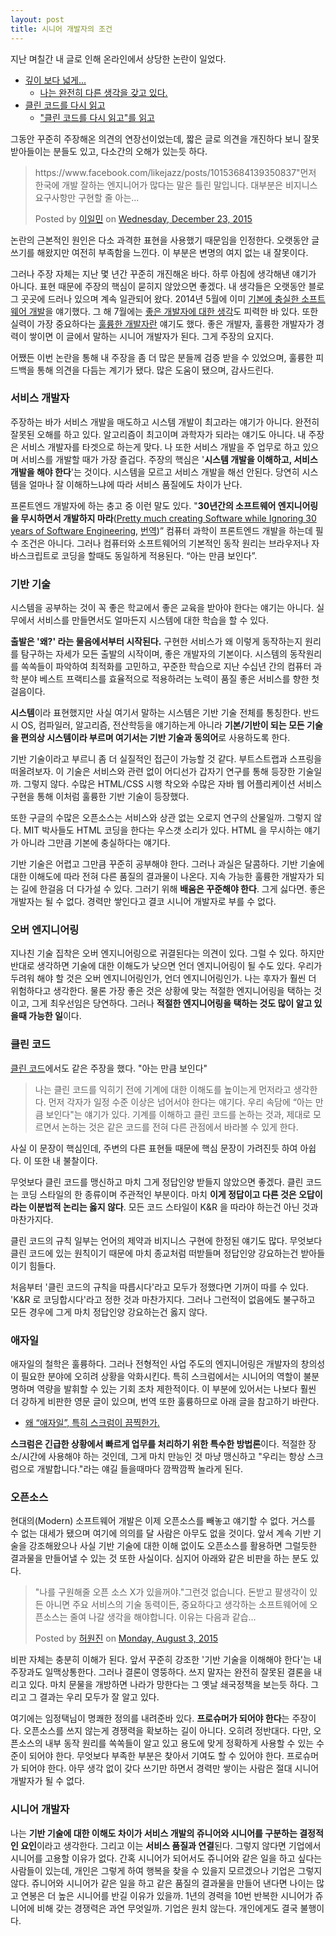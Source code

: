 ```yaml
---
layout: post
title: 시니어 개발자의 조건
---
```


지난 며칠간 내 글로 인해 온라인에서 상당한 논란이 일었다.

- [깊이 보다 넓게...](https://brunch.co.kr/@bwcho75/3)
  - [나는 완전히 다른 생각을 갖고 있다.](http://likejazz.com/post/135807593988/%EA%B9%8A%EC%9D%B4-%EB%B3%B4%EB%8B%A4-%EB%84%93%EA%B2%8C)
- [클린 코드를 다시 읽고](http://likejazz.com/post/136399435650/%ED%81%B4%EB%A6%B0-%EC%BD%94%EB%93%9C%EB%A5%BC-%EB%8B%A4%EC%8B%9C-%EC%9D%BD%EA%B3%A0)
  - ["클린 코드를 다시 읽고"를 읽고](https://brunch.co.kr/@cleancode/19)

그동안 꾸준히 주장해온 의견의 연장선이었는데, 짧은 글로 의견을 개진하다 보니 잘못 받아들이는 분들도 있고, 다소간의 오해가 있는듯 하다.

<div id="fb-root"></div><script>(function(d, s, id) {  var js, fjs = d.getElementsByTagName(s)[0];  if (d.getElementById(id)) return;  js = d.createElement(s); js.id = id;  js.src = "//connect.facebook.net/en_US/sdk.js#xfbml=1&version=v2.3";  fjs.parentNode.insertBefore(js, fjs);}(document, 'script', 'facebook-jssdk'));</script><div class="fb-post" data-href="https://www.facebook.com/tobyilee/posts/10206301557872407" data-width="500"><div class="fb-xfbml-parse-ignore"><blockquote cite="https://www.facebook.com/tobyilee/posts/10206301557872407"><p>https://www.facebook.com/likejazz/posts/10153684139350837&quot;&#xba3c;&#xc800; &#xd55c;&#xad6d;&#xc5d0; &#xac1c;&#xbc1c; &#xc798;&#xd558;&#xb294; &#xc5d4;&#xc9c0;&#xb2c8;&#xc5b4;&#xac00; &#xb9ce;&#xb2e4;&#xb294; &#xb9d0;&#xc740; &#xd2c0;&#xb9b0; &#xb9d0;&#xc785;&#xb2c8;&#xb2e4;. &#xb300;&#xbd80;&#xbd84;&#xc740; &#xbe44;&#xc9c0;&#xb2c8;&#xc2a4; &#xc694;&#xad6c;&#xc0ac;&#xd56d;&#xb9cc; &#xad6c;&#xd604;&#xd560; &#xc904; &#xc544;&#xb294;...</p>Posted by <a href="https://www.facebook.com/tobyilee">이일민</a> on&nbsp;<a href="https://www.facebook.com/tobyilee/posts/10206301557872407">Wednesday, December 23, 2015</a></blockquote></div></div>

논란의 근본적인 원인은 다소 과격한 표현을 사용했기 때문임을 인정한다. 오랫동안 글쓰기를 해왔지만 여전히 부족함을 느낀다. 이 부분은 변명의 여지 없는 내 잘못이다.

그러나 주장 자체는 지난 몇 년간 꾸준히 개진해온 바다. 하루 아침에 생각해낸 얘기가 아니다. 표현 때문에 주장의 핵심이 묻히지 않았으면 좋겠다. 내 생각들은 오랫동안 블로그 곳곳에 드러나 있으며 계속 일관되어 왔다. 2014년 5월에 이미 [기본에 충실한 소프트웨어 개발](http://likejazz.com/post/87294920640/%EA%B8%B0%EB%B3%B8%EC%97%90-%EC%B6%A9%EC%8B%A4%ED%95%9C-%EC%86%8C%ED%94%84%ED%8A%B8%EC%9B%A8%EC%96%B4-%EA%B0%9C%EB%B0%9C)을 얘기했다. 그 해 7월에는 [좋은 개발자에 대한 생각](http://likejazz.com/post/93164295865/%EC%A2%8B%EC%9D%80-%EA%B0%9C%EB%B0%9C%EC%9E%90%EC%97%90-%EB%8C%80%ED%95%9C-%EC%83%9D%EA%B0%81)도 피력한 바 있다. 또한 실력이 가장 중요하다는 [훌륭한 개발자란](http://likejazz.com/post/130723706880/%ED%9B%8C%EB%A5%AD%ED%95%9C-%EA%B0%9C%EB%B0%9C%EC%9E%90%EB%9E%80) 얘기도 했다. 좋은 개발자, 훌륭한 개발자가 경력이 쌓이면 이 글에서 말하는 시니어 개발자가 된다. 그게 주장의 요지다.

어쨌든 이번 논란을 통해 내 주장을 좀 더 많은 분들께 검증 받을 수 있었으며, 훌륭한 피드백을 통해 의견을 다듬는 계기가 됐다. 많은 도움이 됐으며, 감사드린다.

### 서비스 개발자

주장하는 바가 서비스 개발을 매도하고 시스템 개발이 최고라는 얘기가 아니다. 완전히 잘못된 오해를 하고 있다. 알고리즘이 최고이며 과학자가 되라는 얘기도 아니다. 내 주장은 서비스 개발자를 타겟으로 하는게 맞다. 나 또한 서비스 개발을 주 업무로 하고 있으며 서비스를 개발할 때가 가장 즐겁다. 주장의 핵심은 '**시스템 개발을 이해하고, 서비스 개발을 해야 한다**'는 것이다. 시스템을 모르고 서비스 개발을 해선 안된다. 당연히 시스템을 얼마나 잘 이해하느냐에 따라 서비스 품질에도 차이가 난다.

프론트엔드 개발자에 하는 충고 중 이런 말도 있다. "**30년간의 소프트웨어 엔지니어링을 무시하면서 개발하지 마라**([Pretty much creating Software while Ignoring 30 years of Software Engineering](https://jjperezaguinaga.com/2014/03/19/why-cant-we-find-front-end-developers/), [번역](https://taegon.kim/archives/4810))” 컴퓨터 과학이 프론트엔드 개발을 하는데 필수 조건은 아니다. 그러나 컴퓨터와 소프트웨어의 기본적인 동작 원리는 브라우저나 자바스크립트로 코딩을 할때도 동일하게 적용된다. “아는 만큼 보인다”.

### 기반 기술

시스템을 공부하는 것이 꼭 좋은 학교에서 좋은 교육을 받아야 한다는 얘기는 아니다. 실무에서 서비스를 만들면서도 얼마든지 시스템에 대한 학습을 할 수 있다.

**출발은 '왜?' 라는 물음에서부터 시작된다.** 구현한 서비스가 왜 이렇게 동작하는지 원리를 탐구하는 자세가 모든 출발의 시작이며, 좋은 개발자의 기본이다. 시스템의 동작원리를 쏙쏙들이 파악하여 최적화를 고민하고, 꾸준한 학습으로 지난 수십년 간의 컴퓨터 과학 분야 베스트 프랙티스를 효율적으로 적용하려는 노력이 품질 좋은 서비스를 향한 첫걸음이다.

**시스템**이라 표현했지만 사실 여기서 말하는 시스템은 기반 기술 전체를 통칭한다. 반드시 OS, 컴파일러, 알고리즘, 전산학등을 얘기하는게 아니라 **기본/기반이 되는 모든 기술을 편의상 시스템이라 부르며 여기서는 기반 기술과 동의어**로 사용하도록 한다.

기반 기술이라고 부르니 좀 더 실질적인 접근이 가능할 것 같다. 부트스트랩과 스프링을 떠올려보자. 이 기술은 서비스와 관련 없이 어디선가 갑자기 연구를 통해 등장한 기술일까. 그렇지 않다. 수많은 HTML/CSS 시행 착오와 수많은 자바 웹 어플리케이션 서비스 구현을 통해 이처럼 훌륭한 기반 기술이 등장했다.

또한 구글의 수많은 오픈소스는 서비스와 상관 없는 오로지 연구의 산물일까. 그렇지 않다. MIT 박사들도 HTML 코딩을 한다는 우스갯 소리가 있다. HTML 을 무시하는 얘기가 아니라 그만큼 기본에 충실하다는 얘기다.

기반 기술은 어렵고 그만큼 꾸준히 공부해야 한다. 그러나 과실은 달콤하다. 기반 기술에 대한 이해도에 따라 전혀 다른 품질의 결과물이 나온다. 지속 가능한 훌륭한 개발자가 되는 길에 한걸음 더 다가설 수 있다. 그러기 위해 **배움은 꾸준해야 한다**. 그게 싫다면. 좋은 개발자는 될 수 없다. 경력만 쌓인다고 결코 시니어 개발자로 부를 수 없다.

### 오버 엔지니어링

지나친 기술 집착은 오버 엔지니어링으로 귀결된다는 의견이 있다. 그럴 수 있다. 하지만 반대로 생각하면 기술에 대한 이해도가 낮으면 언더 엔지니어링이 될 수도 있다. 우리가 두려워 해야 할 것은 오버 엔지니어링인가, 언더 엔지니어링인가. 나는 후자가 훨씬 더 위험하다고 생각한다. 물론 가장 좋은 것은 상황에 맞는 적절한 엔지니어링을 택하는 것이고, 그게 최우선임은 당연하다. 그러나 **적절한 엔지니어링을 택하는 것도 많이 알고 있을때 가능한 일**이다.

### 클린 코드

[클린 코드](http://likejazz.com/post/136399435650/%ED%81%B4%EB%A6%B0-%EC%BD%94%EB%93%9C%EB%A5%BC-%EB%8B%A4%EC%8B%9C-%EC%9D%BD%EA%B3%A0)에서도 같은 주장을 했다. "아는 만큼 보인다"

> 나는 클린 코드를 익히기 전에 기계에 대한 이해도를 높이는게 먼저라고 생각한다. 먼저 각자가 일정 수준 이상은 넘어서야 한다는 얘기다. 우리 속담에 “아는 만큼 보인다"는 얘기가 있다. 기계를 이해하고 클린 코드를 논하는 것과, 제대로 모르면서 논하는 것은 같은 코드를 전혀 다른 관점에서 바라볼 수 있게 한다.

사실 이 문장이 핵심인데, 주변의 다른 표현들 때문에 핵심 문장이 가려진듯 하여 아쉽다. 이 또한 내 불찰이다.

무엇보다 클린 코드를 맹신하고 마치 그게 정답인양 받들지 않았으면 좋겠다. 클린 코드는 코딩 스타일의 한 종류이며 주관적인 부분이다. 마치 **이게 정답이고 다른 것은 오답이라는 이분법적 논리는 옳지 않다**. 모든 코드 스타일이 K&R 을 따라야 하는건 아닌 것과 마찬가지다.

클린 코드의 규칙 일부는 언어의 제약과 비지니스 구현에 한정된 얘기도 많다. 무엇보다 클린 코드에 있는 원칙이기 때문에 마치 종교처럼 떠받들며 정답인양 강요하는건 받아들이기 힘들다. 

처음부터 '클린 코드의 규칙을 따릅시다'라고 모두가 정했다면 기꺼이 따를 수 있다. 'K&R 로 코딩합시다'라고 정한 것과 마찬가지다. 그러나 그런적이 없음에도 불구하고 모든 경우에 그게 마치 정답인양 강요하는건 옳지 않다.

### 애자일

애자일의 철학은 훌륭하다. 그러나 전형적인 사업 주도의 엔지니어링은 개발자의 창의성이 필요한 분야에 오히려 상황을 악화시킨다. 특히 스크럼에서는 시니어의 역할이 불분명하며 역량을 발휘할 수 있는 기회 조차 제한적이다. 이 부분에 있어서는 나보다 훨씬 더 강하게 비판한 영문 글이 있으며, 번역 또한 훌륭하므로 아래 글을 참고하기 바란다.

- [왜 “애자일”, 특히 스크럼이 끔찍한가.](http://likejazz.com/post/136463711830/%EC%99%9C-%EC%95%A0%EC%9E%90%EC%9D%BC-%ED%8A%B9%ED%9E%88-%EC%8A%A4%ED%81%AC%EB%9F%BC%EC%9D%B4-%EB%81%94%EC%B0%8D%ED%95%9C%EA%B0%80)

**스크럼은 긴급한 상황에서 빠르게 업무를 처리하기 위한 특수한 방법론**이다. 적절한 장소/시간에 사용해야 하는 것인데, 그게 마치 만능인 것 마냥 맹신하고 "우리는 항상 스크럼으로 개발합니다."라는 얘길 들을때마다 깜짝깜짝 놀라게 된다.

### 오픈소스

현대의(Modern) 소프트웨어 개발은 이제 오픈소스를 빼놓고 얘기할 수 없다. 거스를 수 없는 대세가 됐으며 여기에 의의를 달 사람은 아무도 없을 것이다. 앞서 계속 기반 기술을 강조해왔으나 사실 기반 기술에 대한 이해 없이도 오픈소스를 활용하면 그럴듯한 결과물을 만들어낼 수 있는 것 또한 사실이다. 심지어 아래와 같은 비판을 하는 분도 있다.

<div id="fb-root"></div><script>(function(d, s, id) {  var js, fjs = d.getElementsByTagName(s)[0];  if (d.getElementById(id)) return;  js = d.createElement(s); js.id = id;  js.src = "//connect.facebook.net/en_US/sdk.js#xfbml=1&version=v2.3";  fjs.parentNode.insertBefore(js, fjs);}(document, 'script', 'facebook-jssdk'));</script><div class="fb-post" data-href="https://www.facebook.com/baramnemse/posts/1664594133771174" data-width="500"><div class="fb-xfbml-parse-ignore"><blockquote cite="https://www.facebook.com/baramnemse/posts/1664594133771174"><p>&quot;&#xb098;&#xb97c; &#xad6c;&#xc6d0;&#xd574;&#xc904; &#xc624;&#xd508; &#xc18c;&#xc2a4; X&#xac00; &#xc788;&#xc744;&#xaebc;&#xc57c;.&quot;&#xadf8;&#xb7f0;&#xac83; &#xc5c6;&#xc2b5;&#xb2c8;&#xb2e4;. &#xb3c8;&#xbc1b;&#xace0; &#xd314;&#xc0dd;&#xac01;&#xc774; &#xc788;&#xb4e0; &#xc544;&#xb2c8;&#xba74; &#xc8fc;&#xc694; &#xc11c;&#xbe44;&#xc2a4;&#xc758; &#xae30;&#xc220; &#xb3d9;&#xb825;&#xc774;&#xb4e0;, &#xc911;&#xc694;&#xd558;&#xb2e4;&#xace0; &#xc0dd;&#xac01;&#xd558;&#xb294; &#xc18c;&#xd504;&#xd2b8;&#xc6e8;&#xc5b4;&#xc5d0; &#xc624;&#xd508;&#xc18c;&#xc2a4;&#xb294; &#xc904;&#xc5ec; &#xb098;&#xac08; &#xc0dd;&#xac01;&#xc744; &#xd574;&#xc57c;&#xd569;&#xb2c8;&#xb2e4;. &#xc774;&#xc720;&#xb294; &#xb2e4;&#xc74c;&#xacfc; &#xac19;&#xc2b5;...</p>Posted by <a href="https://www.facebook.com/baramnemse">허원진</a> on&nbsp;<a href="https://www.facebook.com/baramnemse/posts/1664594133771174">Monday, August 3, 2015</a></blockquote></div></div>

비판 자체는 충분히 이해가 된다. 앞서 꾸준히 강조한 '기반 기술을 이해해야 한다'는 내 주장과도 일맥상통한다. 그러나 결론이 영뚱하다. 쓰지 말자는 완전히 잘못된 결론을 내리고 있다. 마치 문물을 개방하면 나라가 망한다는 그 옛날 쇄국정책을 보는듯 하다. 그리고 그 결과는 우리 모두가 잘 알고 있다.

여기에는 임정택님이 명쾌한 정의를 내려준바 있다. **프로슈머가 되어야 한다**는 주장이다. 오픈소스를 쓰지 않는게 경쟁력을 확보하는 길이 아니다. 오히려 정반대다. 다만, 오픈소스의 내부 동작 원리를 쏙쏙들이 알고 있고 용도에 맞게 정확하게 사용할 수 있는 수준이 되어야 한다. 무엇보다 부족한 부분은 찾아서 기여도 할 수 있어야 한다. 프로슈머가 되어야 한다. 아무 생각 없이 갖다 쓰기만 하면서 경력만 쌓이는 사람은 절대 시니어 개발자가 될 수 없다.

### 시니어 개발자

나는 **기반 기술에 대한 이해도 차이가 서비스 개발의 쥬니어와 시니어를 구분하는 결정적인 요인**이라고 생각한다. 그리고 이는 **서비스 품질과 연결**된다. 그렇지 않다면 기업에서 시니어를 고용할 이유가 없다. 간혹 시니어가 되어서도 쥬니어와 같은 일을 하고 싶다는 사람들이 있는데, 개인은 그렇게 하여 행복을 찾을 수 있을지 모르겠으나 기업은 그렇지 않다. 쥬니어와 시니어가 같은 일을 하고 같은 품질의 결과물을 만들어 낸다면 나이는 많고 연봉은 더 높은 시니어를 반길 이유가 있을까. 1년의 경력을 10번 반복한 시니어가 쥬니어에 비해 갖는 경쟁력은 과연 무엇일까. 기업은 원치 않는다. 개인에게도 결국 불행이다.